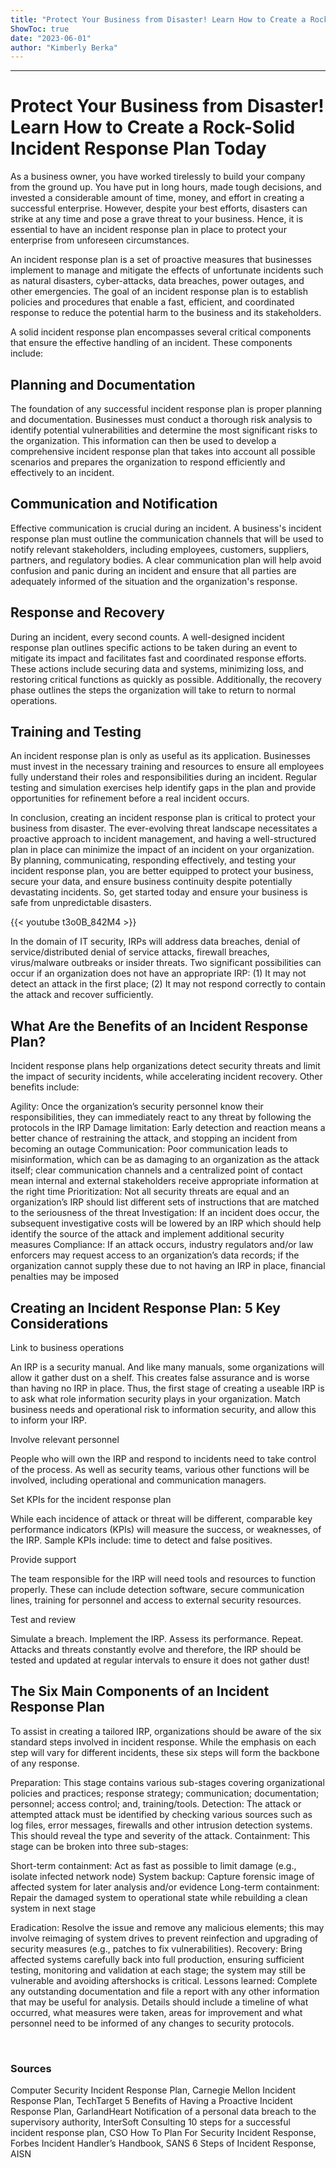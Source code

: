 ```yaml
---
title: "Protect Your Business from Disaster! Learn How to Create a Rock-Solid Incident Response Plan Today"
ShowToc: true 
date: "2023-06-01"
author: "Kimberly Berka"
---
```

*****
# Protect Your Business from Disaster! Learn How to Create a Rock-Solid Incident Response Plan Today

As a business owner, you have worked tirelessly to build your company from the ground up. You have put in long hours, made tough decisions, and invested a considerable amount of time, money, and effort in creating a successful enterprise. However, despite your best efforts, disasters can strike at any time and pose a grave threat to your business. Hence, it is essential to have an incident response plan in place to protect your enterprise from unforeseen circumstances.

An incident response plan is a set of proactive measures that businesses implement to manage and mitigate the effects of unfortunate incidents such as natural disasters, cyber-attacks, data breaches, power outages, and other emergencies. The goal of an incident response plan is to establish policies and procedures that enable a fast, efficient, and coordinated response to reduce the potential harm to the business and its stakeholders.

A solid incident response plan encompasses several critical components that ensure the effective handling of an incident. These components include:

## Planning and Documentation

The foundation of any successful incident response plan is proper planning and documentation. Businesses must conduct a thorough risk analysis to identify potential vulnerabilities and determine the most significant risks to the organization. This information can then be used to develop a comprehensive incident response plan that takes into account all possible scenarios and prepares the organization to respond efficiently and effectively to an incident.

## Communication and Notification

Effective communication is crucial during an incident. A business's incident response plan must outline the communication channels that will be used to notify relevant stakeholders, including employees, customers, suppliers, partners, and regulatory bodies. A clear communication plan will help avoid confusion and panic during an incident and ensure that all parties are adequately informed of the situation and the organization's response.

## Response and Recovery

During an incident, every second counts. A well-designed incident response plan outlines specific actions to be taken during an event to mitigate its impact and facilitates fast and coordinated response efforts. These actions include securing data and systems, minimizing loss, and restoring critical functions as quickly as possible. Additionally, the recovery phase outlines the steps the organization will take to return to normal operations.

## Training and Testing

An incident response plan is only as useful as its application. Businesses must invest in the necessary training and resources to ensure all employees fully understand their roles and responsibilities during an incident. Regular testing and simulation exercises help identify gaps in the plan and provide opportunities for refinement before a real incident occurs.

In conclusion, creating an incident response plan is critical to protect your business from disaster. The ever-evolving threat landscape necessitates a proactive approach to incident management, and having a well-structured plan in place can minimize the impact of an incident on your organization. By planning, communicating, responding effectively, and testing your incident response plan, you are better equipped to protect your business, secure your data, and ensure business continuity despite potentially devastating incidents. So, get started today and ensure your business is safe from unpredictable disasters.

{{< youtube t3o0B_842M4 >}} 



In the domain of IT security, IRPs will address data breaches, denial of service/distributed denial of service attacks, firewall breaches, virus/malware outbreaks or insider threats. Two significant possibilities can occur if an organization does not have an appropriate IRP: (1) It may not detect an attack in the first place; (2) It may not respond correctly to contain the attack and recover sufficiently.

 
## What Are the Benefits of an Incident Response Plan?


Incident response plans help organizations detect security threats and limit the impact of security incidents, while accelerating incident recovery. Other benefits include:

 

Agility: Once the organization’s security personnel know their responsibilities, they can immediately react to any threat by following the protocols in the IRP
Damage limitation: Early detection and reaction means a better chance of restraining the attack, and stopping an incident from becoming an outage
Communication: Poor communication leads to misinformation, which can be as damaging to an organization as the attack itself; clear communication channels and a centralized point of contact mean internal and external stakeholders receive appropriate information at the right time
Prioritization: Not all security threats are equal and an organization’s IRP should list different sets of instructions that are matched to the seriousness of the threat
Investigation: If an incident does occur, the subsequent investigative costs will be lowered by an IRP which should help identify the source of the attack and implement additional security measures
Compliance: If an attack occurs, industry regulators and/or law enforcers may request access to an organization’s data records; if the organization cannot supply these due to not having an IRP in place, financial penalties may be imposed

 
## Creating an Incident Response Plan: 5 Key Considerations
 

 Link to business operations



An IRP is a security manual. And like many manuals, some organizations will allow it gather dust on a shelf. This creates false assurance and is worse than having no IRP in place. Thus, the first stage of creating a useable IRP is to ask what role information security plays in your organization. Match business needs and operational risk to information security, and allow this to inform your IRP.

 

 Involve relevant personnel



People who will own the IRP and respond to incidents need to take control of the process. As well as security teams, various other functions will be involved, including operational and communication managers.

 

 Set KPIs for the incident response plan



While each incidence of attack or threat will be different, comparable key performance indicators (KPIs) will measure the success, or weaknesses, of the IRP. Sample KPIs include: time to detect and false positives.

 

 Provide support



The team responsible for the IRP will need tools and resources to function properly. These can include detection software, secure communication lines, training for personnel and access to external security resources.

 

 Test and review



Simulate a breach. Implement the IRP. Assess its performance. Repeat. Attacks and threats constantly evolve and therefore, the IRP should be tested and updated at regular intervals to ensure it does not gather dust!

 
## The Six Main Components of an Incident Response Plan


To assist in creating a tailored IRP, organizations should be aware of the six standard steps involved in incident response. While the emphasis on each step will vary for different incidents, these six steps will form the backbone of any response.

 

 Preparation: This stage contains various sub-stages covering organizational policies and practices; response strategy; communication; documentation; personnel; access control; and, training/tools.
 Detection: The attack or attempted attack must be identified by checking various sources such as log files, error messages, firewalls and other intrusion detection systems. This should reveal the type and severity of the attack.
Containment: This stage can be broken into three sub-stages:

Short-term containment: Act as fast as possible to limit damage (e.g., isolate infected network node)
System backup: Capture forensic image of affected system for later analysis and/or evidence
Long-term containment: Repair the damaged system to operational state while rebuilding a clean system in next stage


Eradication: Resolve the issue and remove any malicious elements; this may involve reimaging of system drives to prevent reinfection and upgrading of security measures (e.g., patches to fix vulnerabilities).
Recovery: Bring affected systems carefully back into full production, ensuring sufficient testing, monitoring and validation at each stage; the system may still be vulnerable and avoiding aftershocks is critical.
 Lessons learned: Complete any outstanding documentation and file a report with any other information that may be useful for analysis. Details should include a timeline of what occurred, what measures were taken, areas for improvement and what personnel need to be informed of any changes to security protocols.



 

 
### Sources


Computer Security Incident Response Plan, Carnegie Mellon 
Incident Response Plan, TechTarget 
5 Benefits of Having a Proactive Incident Response Plan, GarlandHeart
Notification of a personal data breach to the supervisory authority, InterSoft Consulting
10 steps for a successful incident response plan, CSO 
How To Plan For Security Incident Response, Forbes 
Incident Handler’s Handbook, SANS 
6 Steps of Incident Response, AISN




